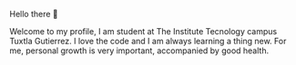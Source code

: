 Hello there 👋

Welcome to my profile, I am student at The Institute Tecnology campus Tuxtla Gutierrez.
I love the code and I am always learning a thing new. 
For me, personal growth is very important, accompanied by good health.
